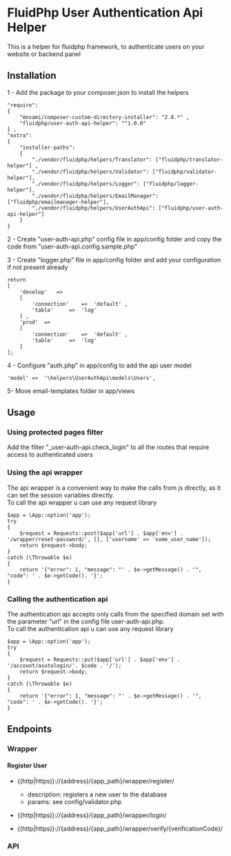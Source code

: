 # FluidPhp User Authentication Api Helper

This is a helper for fluidphp framework, to authenticate users on your website or backend panel

## Installation

1 - Add the package to your composer.json to install the helpers
```
"require": 
{
	"mnsami/composer-custom-directory-installer": "2.0.*" ,
	"fluidphp/user-auth-api-helper": "^1.0.0"
} ,
"extra": 
{
	"installer-paths": 
	{
		"./vendor/fluidphp/helpers/Translator": ["fluidphp/translator-helper"] ,
		"./vendor/fluidphp/helpers/Validator": ["fluidphp/validator-helper"],
		"./vendor/fluidphp/helpers/Logger": ["fluidphp/logger-helper"],
		"./vendor/fluidphp/helpers/EmailManager": ["fluidphp/emailmanager-helper"],
		"./vendor/fluidphp/helpers/UserAuthApi": ["fluidphp/user-auth-api-helper"]
	}
}
```

2 - Create "user-auth-api.php" config file in app/config folder and copy the code from "user-auth-api.config.sample.php"

3 - Create "logger.php" file in app/config folder and add your configuration if not present already
```
return
[
	'develop'	=>
	[
		'connection'	=>	'default' ,
		'table'		=>	'log'
	] ,
	'prod'	=>
	[
		'connection'	=>	'default' ,
		'table'		=>	'log'
	]
];
```
4 - Configure "auth.php" in app/config to add the api user model
```
'model'	=>	'\helpers\UserAuthApi\models\Users',	
```

5- Move email-templates folder in app/views

## Usage

### Using protected pages filter

Add the filter "_user-auth-api.check_login" to all the routes that require access to authenticated users

### Using the api wrapper

The api wrapper is a convenient way to make the calls from js directly, as it can set the session variables directly.<br />
To call the api wrapper u can use any request library
```
$app = \App::option('app');
try
{
	$request = Requests::post($app['url'] . $app['env'] . '/wrapper/reset-password/', [], ['username' => 'some_user_name']);
	return $request->body;
}
catch (\Throwable $e)
{
	return '{"error": 1, "message": "' . $e->getMessage() . '", "code": ' . $e->getCode(). '}';
}
```

### Calling the authentication api 

The authentication api accepts only calls from the specified domain set with the parameter "url" in the config file user-auth-api.php.<br />
To call the authentication api u can use any request library
```
$app = \App::option('app');
try
{
	$request = Requests::put($app['url'] . $app['env'] . '/account/asutologin/'. $code . '/');
	return $request->body;
}
catch (\Throwable $e)
{
	return '{"error": 1, "message": "' . $e->getMessage() . '", "code": ' . $e->getCode(). '}';
}
```

## Endpoints

### Wrapper

#### Register User

- {(http|https)}://{address}/{app_path}/wrapper/register/

	- description: registers a new user to the database
	- params: see config/validator.php



- {(http|https)}://{address}/{app_path}/wrapper/login/

- {(http|https)}://{address}/{app_path}/wrapper/verify/{verificationCode}/


### API